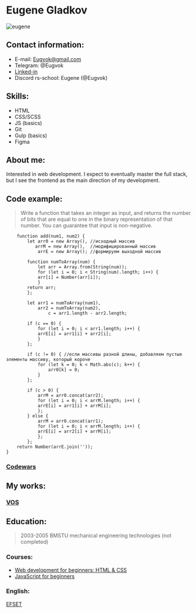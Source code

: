 # Eugene Gladkov  

![eugene](https://avatars.githubusercontent.com/u/65811426?s=400&u=c333e47fe691093211222261ea6b897c7d2598b2&v=4 "i am")  

## Contact information:  

* E-mail: Eugvok@gmail.com
* Telegram: @Eugvok
* [Linked-in](https://www.linkedin.com/in/eugvok/?originalSubdomain=ru "profile")
* Discord rs-school: Eugene (@Eugvok)  
## Skills:  

* HTML
* CSS/SCSS
* JS (basics)
* Git
* Gulp (basics)
* Figma  
## About me:  

Interested in web development. I expect to eventually master the full stack, but I see the frontend as the main direction of my development.  
## Code example:  

> Write a function that takes an integer as input, and returns the number of bits that are equal to one in the binary representation of that number. You can guarantee that input is non-negative.  

```
	function add(num1, num2) {
  		let	arr0 = new Array(),	//исходный массив
      	   arrM = new Array(),  //модифицированный массив
      		arrE = new Array();	//формируем выходной массив

		function numToArray(num) {
  			let arr = Array.from(String(num));
    		for (let i = 0; i < String(num).length; i++) {
      		arr[i] = Number(arr[i]);
    		}
  		return arr;
 		};

  		let	arr1 = numToArray(num1),
      		arr2 = numToArray(num2),
  				c = arr1.length - arr2.length;

		if (c == 0) {
    		for (let i = 0; i < arr1.length; i++) {
      		arrE[i] = arr1[i] + arr2[i];
    		}
		};

		if (c != 0) { //если массивы разной длины, добавляем пустые элементы массиву, который короче
			for (let k = 0; k < Math.abs(c); k++) {
     			arr0[k] = 0;
    		}
  		};

		if (c > 0) {
    		arrM = arr0.concat(arr2);
    		for (let i = 0; i < arrM.length; i++) {
      		arrE[i] = arr1[i] + arrM[i];
    		};
  		} else {
    		arrM = arr0.concat(arr1);
     		for (let i = 0; i < arrM.length; i++) {
      		arrE[i] = arr2[i] + arrM[i];
    		};
  		};
	return Number(arrE.join(''));
}
```  
### [Codewars](https://www.codewars.com/kata/526571aae218b8ee490006f4/train/javascript "task")  
## My works:  
### [VOS](https://sergey962.github.io/Dolgodrudniy_VOS/ "society of the blind landing page")  
## Education:  

> 2003-2005 BMSTU mechanical engineering technologies (not completed)  
### Courses:  

* [Web development for beginners: HTML & CSS](https://stepik.org/cert/578771 "stepic free courses")  
* [JavaScript for beginners](https://stepik.org/cert/1237986 "stepic free courses")  
### English:  

[EFSET](https://www.efset.org/quick-check/take-test/#set15-190/result "Your score explained")  